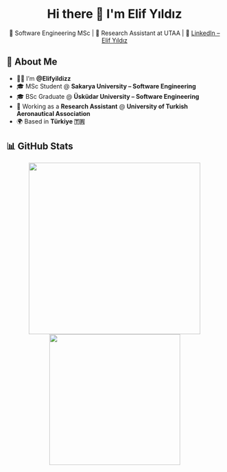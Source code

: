 <h1 align="center">Hi there 👋 I'm Elif Yıldız</h1>
<p align="center">
  🧠 Software Engineering MSc | 🔬 Research Assistant at UTAA | 💼 <a href="https://www.linkedin.com/in/elif-yildizz/">LinkedIn – Elif Yıldız</a>
</p>

## 🚀 About Me

- 👩‍💻 I’m **@Elifyildizz**
- 🎓 MSc Student @ **Sakarya University – Software Engineering**
- 🎓 BSc Graduate @ **Üsküdar University – Software Engineering**
- 🧪 Working as a **Research Assistant** @ **University of Turkish Aeronautical Association**
- 🌍 Based in **Türkiye 🇹🇷**

## 📊 GitHub Stats

<p align="center">
  <img src="https://github-readme-stats.vercel.app/api?username=Elifyildizz&show_icons=true&theme=default" width="400"/>
  <img src="https://github-readme-stats.vercel.app/api/top-langs/?username=Elifyildizz&layout=compact&theme=default" width="305"/>
</p>
